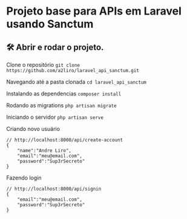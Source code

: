 # Projeto base para APIs em Laravel usando Sanctum

## 🛠️ Abrir e rodar o projeto.
Clone o repositório
`git clone https://github.com/a2liro/laravel_api_sanctum.git`

Navegando até a pasta clonada 
`cd laravel_api_sanctum`

Instalando as dependencias
`composer install`

Rodando as migrations
`php artisan migrate`

Iniciando o servidor
`php artisan serve`

Criando novo usuário
```
// http://localhost:8000/api/create-account
{
    "name":"Andre Liro",
    "email":"meu@email.com",
    "password":"Sup3rSecreto"
}
```

Fazendo login
```
// http://localhost:8000/api/signin
{
    "email":"meu@email.com",
    "password":"Sup3rSecreto"
}
```
